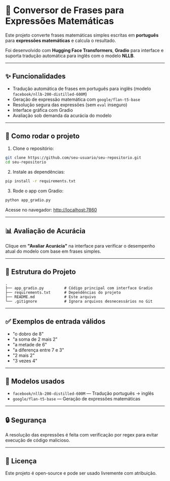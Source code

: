 
# 🧮 Conversor de Frases para Expressões Matemáticas

Este projeto converte frases matemáticas simples escritas em **português** para **expressões matemáticas** e calcula o resultado.

Foi desenvolvido com **Hugging Face Transformers**, **Gradio** para interface e suporta tradução automática para inglês com o modelo **NLLB**.

---

## ✨ Funcionalidades

- Tradução automática de frases em português para inglês (modelo `facebook/nllb-200-distilled-600M`)
- Geração de expressão matemática com `google/flan-t5-base`
- Resolução segura das expressões (sem `eval` inseguro)
- Interface gráfica com Gradio
- Avaliação sob demanda da acurácia do modelo

---

## 🚀 Como rodar o projeto

1. Clone o repositório:

```bash
git clone https://github.com/seu-usuario/seu-repositorio.git
cd seu-repositorio
```

2. Instale as dependências:

```bash
pip install -r requirements.txt
```

3. Rode o app com Gradio:

```bash
python app_gradio.py
```

Acesse no navegador: [http://localhost:7860](http://localhost:7860)

---

## 📊 Avaliação de Acurácia

Clique em **"Avaliar Acurácia"** na interface para verificar o desempenho atual do modelo com base em frases simples.

---

## 📁 Estrutura do Projeto

```
.
├── app_gradio.py         # Código principal com interface Gradio
├── requirements.txt      # Dependências do projeto
├── README.md             # Este arquivo
└── .gitignore            # Ignora arquivos desnecessários no Git
```

---

## ✅ Exemplos de entrada válidos

- "o dobro de 8"
- "a soma de 2 mais 2"
- "a metade de 6"
- "a diferença entre 7 e 3"
- "2 mais 2"
- "3 vezes 4"

---

## 🧠 Modelos usados

- `facebook/nllb-200-distilled-600M` — Tradução português → inglês
- `google/flan-t5-base` — Geração de expressões matemáticas

---

## 🔒 Segurança

A resolução das expressões é feita com verificação por regex para evitar execução de código malicioso.

---

## 📃 Licença

Este projeto é open-source e pode ser usado livremente com atribuição.
